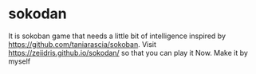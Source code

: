# sokodan
It is sokoban game that needs a little bit of intelligence inspired by https://github.com/taniarascia/sokoban. Visit https://zeiidris.github.io/sokodan/ so that you can play it Now.
Make it by myself

